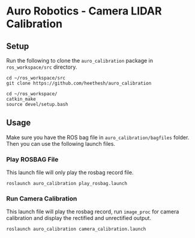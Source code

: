 # Auro Robotics - Camera LIDAR Calibration

## Setup

Run the following to clone the `auro_calibration` package in `ros_workspace/src` directory.

```
cd ~/ros_workspace/src
git clone https://github.com/heethesh/auro_calibration

cd ~/ros_workspace/
catkin_make
source devel/setup.bash
```

## Usage

Make sure you have the ROS bag file in `auro_calibration/bagfiles` folder. Then you can use the following launch files.

### Play ROSBAG File

This launch file will only play the rosbag record file.

```
roslaunch auro_calibration play_rosbag.launch

```

### Run Camera Calibration

This launch file will play the rosbag record, run `image_proc` for camera calibration and display the rectified and unrectified output.

```
roslaunch auro_calibration camera_calibration.launch
```